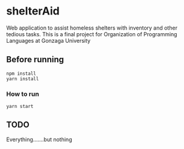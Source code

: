 # shelterAid
Web application to assist homeless shelters with inventory and other tedious tasks. This is a final project for Organization of Programming Languages at Gonzaga University

## Before running
```
npm install
yarn install
```

### How to run
```
yarn start
```

## TODO
Everything.......but nothing
